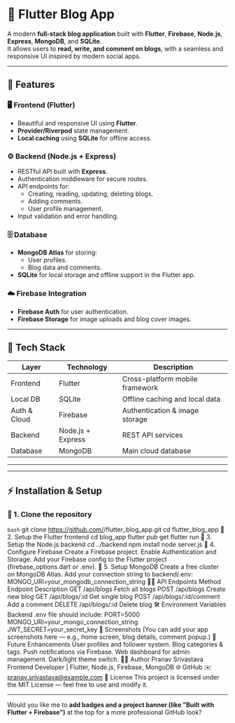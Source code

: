 # 📰 Flutter Blog App

A modern **full-stack blog application** built with **Flutter**, **Firebase**, **Node.js**, **Express**, **MongoDB**, and **SQLite**.  
It allows users to **read, write, and comment on blogs**, with a seamless and responsive UI inspired by modern social apps.

---

## 🚀 Features

### 🖥️ Frontend (Flutter)
- Beautiful and responsive UI using **Flutter**.
- **Provider/Riverpod** state management.
- **Local caching** using **SQLite** for offline access.

### ⚙️ Backend (Node.js + Express)
- RESTful API built with **Express**.
- Authentication middleware for secure routes.
- API endpoints for:
  - Creating, reading, updating, deleting blogs.
  - Adding comments.
  - User profile management.
- Input validation and error handling.

### 🗄️ Database
- **MongoDB Atlas** for storing:
  - User profiles.
  - Blog data and comments.
- **SQLite** for local storage and offline support in the Flutter app.

### ☁️ Firebase Integration
- **Firebase Auth** for user authentication.
- **Firebase Storage** for image uploads and blog cover images.

---

## 🧩 Tech Stack

| Layer | Technology | Description |
|-------|-------------|-------------|
| Frontend | Flutter | Cross-platform mobile framework |
| Local DB | SQLite | Offline caching and local data |
| Auth & Cloud | Firebase | Authentication & image storage |
| Backend | Node.js + Express | REST API services |
| Database | MongoDB | Main cloud database |

---

---

## ⚡ Installation & Setup

### 🔹 1. Clone the repository
```bash```
git clone https://github.com/<your-username>/flutter_blog_app.git
cd flutter_blog_app
🔹 2. Setup the Flutter frontend
cd blog_app
flutter pub get
flutter run
🔹 3. Setup the Node.js backend
cd ../backend
npm install
node server.js
🔹 4. Configure Firebase
Create a Firebase project.
Enable Authentication and Storage.
Add your Firebase config to the Flutter project (firebase_options.dart or .env).
🔹 5. Setup MongoDB
Create a free cluster on MongoDB Atlas.
Add your connection string to backend/.env:
MONGO_URI=your_mongodb_connection_string
🧑‍💻 API Endpoints
Method	Endpoint	Description
GET	/api/blogs	Fetch all blogs
POST	/api/blogs	Create new blog
GET	/api/blogs/:id	Get single blog
POST	/api/blogs/:id/comment	Add a comment
DELETE	/api/blogs/:id	Delete blog
🛠️ Environment Variables
Backend .env file should include:
PORT=5000
MONGO_URI=your_mongo_connection_string
JWT_SECRET=your_secret_key
📸 Screenshots
(You can add your app screenshots here — e.g., home screen, blog details, comment popup.)
🧠 Future Enhancements
User profiles and follower system.
Blog categories & tags.
Push notifications via Firebase.
Web dashboard for admin management.
Dark/light theme switch.
🧑‍💼 Author
Pranav Srivastava
Frontend Developer | Flutter, Node.js, Firebase, MongoDB
🌐 GitHub
✉️ pranav.srivastava@example.com
🪪 License
This project is licensed under the MIT License — feel free to use and modify it.

---

Would you like me to **add badges and a project banner (like "Built with Flutter + Firebase")** at the top for a more professional GitHub look?

